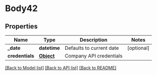 # Body42

## Properties
Name | Type | Description | Notes
------------ | ------------- | ------------- | -------------
**_date** | **datetime** | Defaults to current date | [optional] 
**credentials** | [**Object**](Object.md) | Company API credentials | 

[[Back to Model list]](../README.md#documentation-for-models) [[Back to API list]](../README.md#documentation-for-api-endpoints) [[Back to README]](../README.md)

